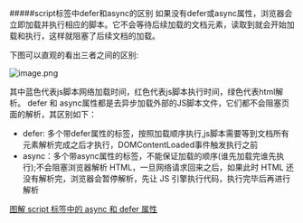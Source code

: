 #####script标签中defer和async的区别
如果没有defer或async属性，浏览器会立即加载并执行相应的脚本。它不会等待后续加载的文档元素，读取到就会开始加载和执行，这样就阻塞了后续文档的加载。
<p>下图可以直观的看出三者之间的区别:</p>

![image.png](https://upload-images.jianshu.io/upload_images/8825664-b83ec0c8e3038ba6.png?imageMogr2/auto-orient/strip%7CimageView2/2/w/1240)

其中蓝色代表js脚本网络加载时间，红色代表js脚本执行时间，绿色代表html解析。
defer 和 async属性都是去异步加载外部的JS脚本文件，它们都不会阻塞页面的解析，其区别如下：
- defer: 多个带defer属性的标签，按照加载顺序执行,js脚本需要等到文档所有元素解析完成之后才执行，DOMContentLoaded事件触发执行之前
- async：多个带async属性的标签，不能保证加载的顺序(谁先加载完谁先执行);不会阻塞浏览器解析 HTML，一旦网络请求回来之后，如果此时 HTML 还没有解析完，浏览器会暂停解析，先让 JS 引擎执行代码，执行完毕后再进行解析

[图解 script 标签中的 async 和 defer 属性](https://zhuanlan.zhihu.com/p/292953374)
